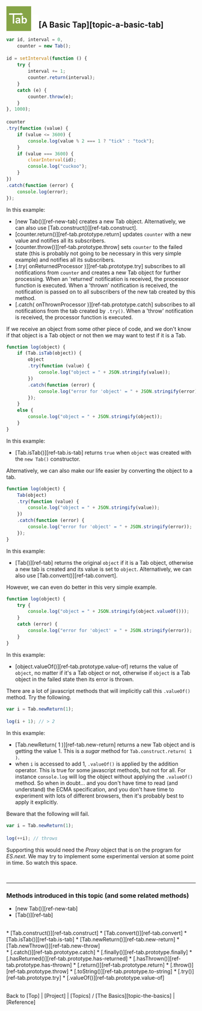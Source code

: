 <a name="top" ></a>

<img src="../img/tab-logo128.png" alt="Tab logo" align="left" style="float:left; margin-top:-22px;" height="66" /><img src="../img/1x1.png" align="left" style="float:left;" height="44" width="20" />
## [A Basic Tap][topic-a-basic-tab]

````javascript
var id, interval = 0,
    counter = new Tab();

id = setInterval(function () {
    try {
        interval += 1;
        counter.return(interval);
    }
    catch (e) {
        counter.throw(e);
    }  
}, 1000);

counter
.try(function (value) {
    if (value <= 3600) {
        console.log(value % 2 === 1 ? "tick" : "tock"); 
    }
    if (value === 3600) {
        clearInterval(id);
        console.log("cuckoo");
    }
})
.catch(function (error) {
    console.log(error);
});
````

In this example:

* [new Tab()][ref-new-tab] creates a new Tab object.    Alternatively, we can also use [Tab.construct()][ref-tab.construct].
* [counter.return()][ref-tab.prototype.return] updates `counter` with a new value and notifies all its subscribers. 
* [counter.throw()][ref-tab.prototype.throw] sets `counter` to the failed state (this is probably not going to be necessary in this very simple example) and notifies all its subscribers.
* [.try( onReturnedProcessor )][ref-tab.prototype.try] subscribes to all notifications from `counter` and creates a new Tab object for further processing.  When an 'returned' notification is received, the processor function is executed.  When a 'thrown' notification is received, the notification is passed on to all subscribers of the new tab created by this method.   
* [.catch( onThrownProcessor )][ref-tab.prototype.catch] subscribes to all notifications from the tab created by `.try()`.  When a 'throw' notification is received, the processor function is executed.

If we receive an object from some other piece of code, and we don't know if that object is a Tab object or not then we may want to test if it is a Tab.

````javascript
function log(object) {
    if (Tab.isTab(object)) {
        object
        .try(function (value) {
            console.log("object = " + JSON.stringify(value));
        })
        .catch(function (error) {
            console.log("error for 'object' = " + JSON.stringify(error));
        });
    }
    else {
        console.log("object = " + JSON.stringify(object));
    }
}
````

In this example:

* [Tab.isTab()][ref-tab.is-tab] returns `true` when `object` was created with the `new Tab()` constructor.

Alternatively, we can also make our life easier by converting the object to a tab.

````javascript
function log(object) {
    Tab(object)
    .try(function (value) {
        console.log("object = " + JSON.stringify(value));
    })
    .catch(function (error) {
        console.log("error for 'object' = " + JSON.stringify(error));
    });
}
````

In this example:

* [Tab()][ref-tab] returns the original `object` if it is a Tab object, otherwise a new tab is created and its value is set to `object`.  Alternatively, we can also use [Tab.convert()][ref-tab.convert].

However, we can even do better in this very simple example.

````javascript
function log(object) {
    try {
        console.log("object = " + JSON.stringify(object.valueOf()));
    }
    catch (error) {
        console.log("error for 'object' = " + JSON.stringify(error));
    }
}
````

In this example:

* [object.valueOf()][ref-tab.prototype.value-of] returns the value of `object`, no matter if it's a Tab object or not, otherwise if `object` is a Tab object in the failed state then its error is thrown.

There are a lot of javascript methods that will implicitly call this `.valueOf()` method.  Try the following.

````javascript
var i = Tab.newReturn(1);

log(i + 1); // > 2
````

In this example:

* [Tab.newReturn( 1 )][ref-tab.new-return] returns a new Tab object and is getting the value 1.  This is a *sugar* method for `Tab.construct.return( 1 )`.
* when `i` is accessed to add 1, `.valueOf()` is applied by the addition operator.  This is true for some javascript methods, but not for all.  For instance `console.log` will log the object without applying the `.valueOf()` method.  So when in doubt... and you don't have time to read (and understand) the ECMA specification, and you don't have time to experiment with lots of different browsers, then it's probably best to apply it explicitly.

Beware that the following will fail.

````javascript
var i = Tab.newReturn(1);

log(++i); // throws
````

Supporting this would need the *Proxy* object that is on the program for *ES.next*.  We may try to implement some experimental version at some point in time.  So watch this space.

<br />

---
### Methods introduced in this topic (and some related methods)

* [new Tab()][ref-new-tab]  
* [Tab()][ref-tab]  
<br />
* [Tab.construct()][ref-tab.construct]  
* [Tab.convert()][ref-tab.convert]  
* [Tab.isTab()][ref-tab.is-tab]  
* [Tab.newReturn()][ref-tab.new-return]  
* [Tab.newThrow()][ref-tab.new-throw]  
<br />
* [.catch()][ref-tab.prototype.catch]  
* [.finally()][ref-tab.prototype.finally]  
* [.hasReturned()][ref-tab.prototype.has-returned]  
* [.hasThrown()][ref-tab.prototype.has-thrown]  
* [.return()][ref-tab.prototype.return]  
* [.throw()][ref-tab.prototype.throw]  
* [.toString()][ref-tab.prototype.to-string]  
* [.try()][ref-tab.prototype.try]  
* [.valueOf()][ref-tab.prototype.value-of]  



<br /> Back to [Top] | [Project] | [Topics] / [The Basics][topic-the-basics] | [Reference] <br />
